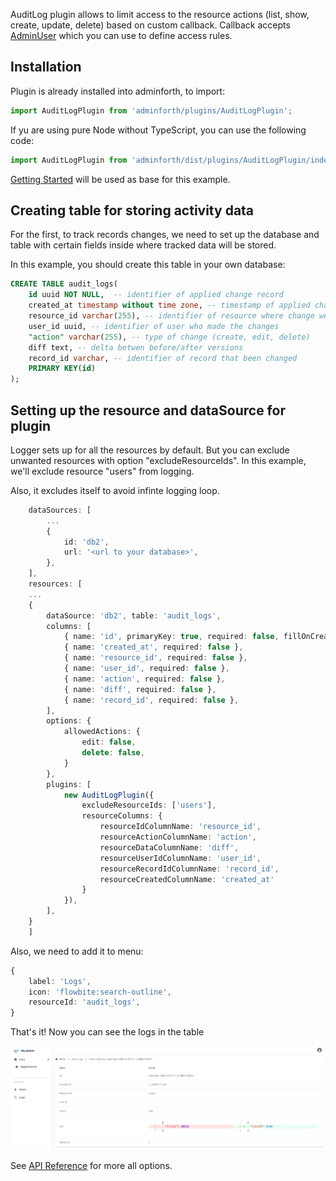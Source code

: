 
AuditLog plugin allows to limit access to the resource actions (list, show, create, update, delete) based on custom callback.
Callback accepts [AdminUser](/docs/api/types/AdminForthConfig/type-aliases/AdminUser/) which you can use to define access rules.


## Installation


Plugin is already installed into adminforth, to import:

```ts
import AuditLogPlugin from 'adminforth/plugins/AuditLogPlugin';
```
If yu are using pure Node without TypeScript, you can use the following code:

```js
import AuditLogPlugin from 'adminforth/dist/plugins/AuditLogPlugin/index.ts';
```

[Getting Started](<../01-gettingStarted.md>) will be used as base for this example.


## Creating table for storing activity data
For the first, to track records changes, we need to set up the database and table with certain fields inside where tracked data will be stored.

In this example, you should create this table in your own database:
```sql
CREATE TABLE audit_logs(
    id uuid NOT NULL,  -- identifier of applied change record 
    created_at timestamp without time zone, -- timestamp of applied change
    resource_id varchar(255), -- identifier of resource where change were applied
    user_id uuid, -- identifier of user who made the changes
    "action" varchar(255), -- type of change (create, edit, delete)
    diff text, -- delta betwen before/after versions
    record_id varchar, -- identifier of record that been changed
    PRIMARY KEY(id)
);
```


## Setting up the resource and dataSource for plugin
Logger sets up for all the resources by default. But you can exclude unwanted resources with option "excludeResourceIds". In this example, we'll exclude resource "users" from logging.

Also, it excludes itself to avoid infinte logging loop.

```ts
    dataSources: [
        ...
        {
            id: 'db2',
            url: '<url to your database>',
        },
    ],
    resources: [
    ...
    {
        dataSource: 'db2', table: 'audit_logs',
        columns: [
            { name: 'id', primaryKey: true, required: false, fillOnCreate: ({initialRecord}: any) => uuid() },
            { name: 'created_at', required: false },
            { name: 'resource_id', required: false },
            { name: 'user_id', required: false },
            { name: 'action', required: false },
            { name: 'diff', required: false },
            { name: 'record_id', required: false },
        ],
        options: {
            allowedActions: {
                edit: false,
                delete: false,
            }
        },
        plugins: [
            new AuditLogPlugin({
                excludeResourceIds: ['users'],
                resourceColumns: {
                    resourceIdColumnName: 'resource_id',
                    resourceActionColumnName: 'action',
                    resourceDataColumnName: 'diff',
                    resourceUserIdColumnName: 'user_id',
                    resourceRecordIdColumnName: 'record_id',
                    resourceCreatedColumnName: 'created_at'
                }
            }),
        ],
    }
    ]
```

Also, we need to add it to menu:
```ts
{
    label: 'Logs',
    icon: 'flowbite:search-outline',
    resourceId: 'audit_logs',
}
```

That's it! Now you can see the logs in the table 

![alt text](localhost_3500_resource_audit_logs.png)

See [API Reference](/docs/api/plugins/AuditLogPlugin/types/type-aliases/PluginOptions.md) for more all options.
